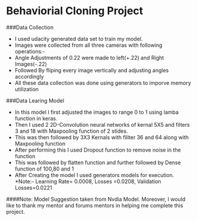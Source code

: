 # Behaviorial Cloning Project
###Data Collection
* I used udacity generated data set to train my model.
* Images were collected from all three cameras with following operations:-
* Angle Adjustments of 0.22 were made to left(+.22) and Right Images(-.22)
* Followed By fliping every image vertically and adjusting angles accordingly
* All these data collection was done using generators to imporve memory utilization

###Data Learing Model
* In this model I first adjusted the images to range 0 to 1 using lamba function in keras.
* Then I used 2 2D-Convolution neural networks of kernal 5X5 and filters 3 and 18 with Maxpooling function of 2 stides.
* This was then followed by 3X3 Kernals with filiter 36 and 64 along with Maxpooling function
* After performing this I used Dropout function to remove noise in the function
* This was followed by flatten function and further followed by Dense function of 100,80 and 1
* After Creating the model I used generators models for execution.
*Note:- Learning Rate= 0.0008, Losses =0.0208, Validation Losses=0.0221

####Note: Model Suggestion taken from Nvdia Model. Moreover, I would like to thank  my mentor and forums mentors in helping me complete this project.